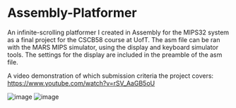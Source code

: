 # Assembly-Platformer
 
An infinite-scrolling platformer I created in Assembly for the MIPS32 system as a final project for the CSCB58 course at UofT. The asm file can be ran with the MARS MIPS simulator, using the display and keyboard simulator tools. The settings for the display are included in the preamble of the asm file.

A video demonstration of which submission criteria the project covers: https://www.youtube.com/watch?v=rSV_AaGB5oU

![image](https://user-images.githubusercontent.com/87666671/230639003-2975810a-7fea-486a-8655-5e218a1b6540.png)
![image](https://user-images.githubusercontent.com/87666671/230638892-8b6c703d-138f-4826-90c1-5f5c39eff6f5.png)
